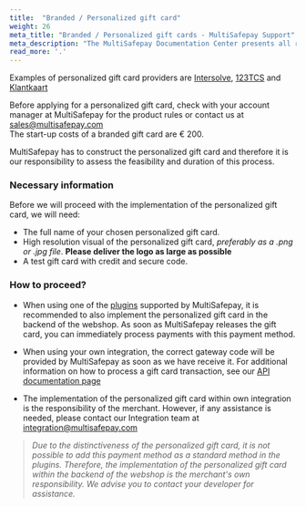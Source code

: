 ```yaml
---
title:  "Branded / Personalized gift card"
weight: 26
meta_title: "Branded / Personalized gift cards - MultiSafepay Support"
meta_description: "The MultiSafepay Documentation Center presents all relevant information about our Plugins and API. You can also find support pages for Payment Methods, Tools and General Questions as well as the contact details of our Support and Integration Teams."
read_more: '.'
---
```

Examples of personalized gift card providers are [Intersolve](https://intersolve.nl), [123TCS](https://www.123tcs.com) and [Klantkaart](https://www.klantkaart.nl)

Before applying for a personalized gift card, check with your account manager at MultiSafepay for the product rules or contact us at <sales@multisafepay.com>  
The start-up costs of a branded gift card are  &euro; 200.

MultiSafepay has to construct the personalized gift card and therefore it is our responsibility to assess the feasibility and duration of this process.

### Necessary information
Before we will proceed with the implementation of the personalized gift card, we will need:

* The full name of your chosen personalized gift card.
* High resolution visual of the personalized gift card, _preferably as a .png or .jpg file_. __Please deliver the logo as large as possible__
* A test gift card with credit and secure code.

### How to proceed?

* When using one of the [plugins](/integrations) supported by MultiSafepay, it is recommended to also implement the personalized gift card in the backend of the webshop.
As soon as MultiSafepay releases the gift card, you can immediately process payments with this payment method.

* When using your own integration, the correct gateway code will be provided by MultiSafepay as soon as we have receive it. For additional information on how to process a gift card transaction, see our [API documentation page](/api/#gift-card)

* The implementation of the personalized gift card within own integration is the responsibility of the merchant. However, if any assistance is needed, please contact our Integration team at <integration@multisafepay.com>

> _Due to the distinctiveness of the personalized gift card, it is not possible to add this payment method as a standard method in the plugins.
Therefore, the implementation of the personalized gift card within the backend of the webshop is the merchant's own responsibility.
We advise you to contact your developer for assistance._
